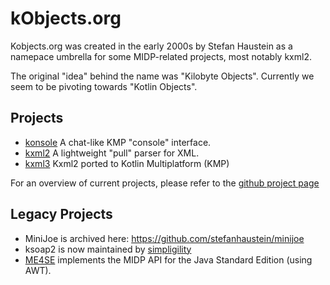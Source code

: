 # kObjects.org

Kobjects.org was created in the early 2000s by Stefan Haustein as a namepace umbrella for some MIDP-related projects, most notably kxml2. 

The original "idea" behind the name was "Kilobyte Objects". Currently we seem to be pivoting towards "Kotlin Objects".

## Projects

- [konsole](http://github.com/kobjects/konsole) A chat-like KMP "console" interface.
- [kxml2](https://github.com/kobjects/kxml2) A lightweight "pull" parser for XML.
- [kxml3](https://github.com/kobjects/kxml3) Kxml2 ported to Kotlin Multiplatform (KMP)

For an overview of current projects, please refer to the [github project page](https://github.com/kobjects)

## Legacy Projects

- MiniJoe is archived here: https://github.com/stefanhaustein/minijoe
- ksoap2 is now maintained by [simpligility](http://simpligility.github.io/ksoap2-android/index.html)
- [ME4SE](http://me4se.org) implements the MIDP API for the Java Standard Edition (using AWT).
